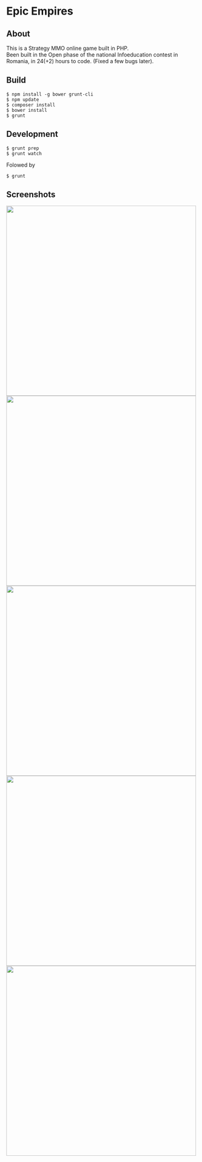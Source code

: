 # Epic Empires
## About
This is a Strategy MMO online game built in PHP. <br>
Been built in the Open phase of the national Infoeducation contest in Romania, in 24(+2) hours to code. (Fixed a few bugs later).
## Build
```
$ npm install -g bower grunt-cli
$ npm update
$ composer install
$ bower install
$ grunt
```

## Development
```
$ grunt prep
$ grunt watch
```
Folowed by
```
$ grunt
```


## Screenshots

<a href="http://i.imgur.com/gWlU5UL.png" target="_blank"><img src="http://i.imgur.com/gWlU5UL.png" width="500"></a>
<a href="http://i.imgur.com/P2YfPS5.png" target="_blank"><img src="http://i.imgur.com/P2YfPS5.png" width="500"></a>
<a href="http://i.imgur.com/C5MKiJv.png" target="_blank"><img src="http://i.imgur.com/C5MKiJv.png" width="500"></a>
<a href="http://i.imgur.com/6pwpj8q.png" target="_blank"><img src="http://i.imgur.com/6pwpj8q.png" width="500"></a>
<a href="http://i.imgur.com/TvxZIm5.png" target="_blank"><img src="http://i.imgur.com/TvxZIm5.png" width="500"></a>
